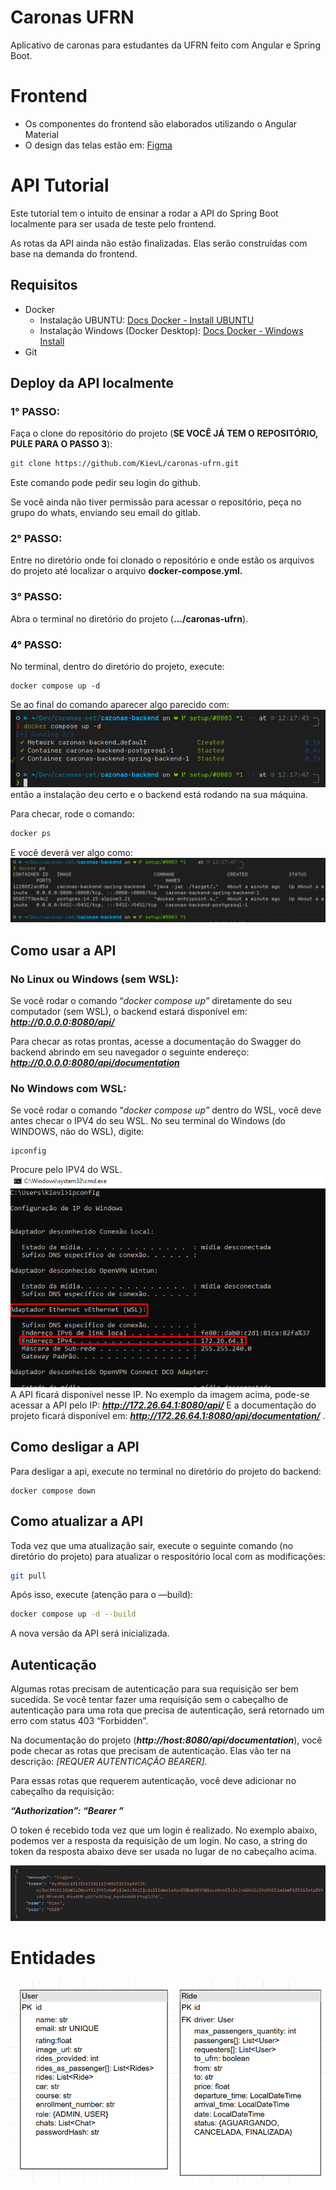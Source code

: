 # Caronas UFRN
Aplicativo de caronas para estudantes da UFRN feito com Angular e Spring Boot.

# Frontend
- Os componentes do frontend são elaborados utilizando o Angular Material
- O design das telas estão em: [Figma](https://www.figma.com/design/awMQW8zCvIXvVu4DrWkRGY/CTA?node-id=0-1&t=bU8GXdX3nTHSooZb-1)

# API Tutorial
Este tutorial tem o intuito de ensinar a rodar a API do Spring Boot localmente para ser usada de teste pelo frontend.

As rotas da API ainda não estão finalizadas. Elas serão construídas com base na demanda do frontend.

## Requisitos
- Docker
    - Instalação UBUNTU: [Docs Docker - Install UBUNTU](https://docs.docker.com/engine/install/ubuntu/)
    - Instalação Windows (Docker Desktop): [Docs Docker - Windows Install](https://docs.docker.com/desktop/setup/install/windows-install/)
- Git

## Deploy da API localmente

### **1° PASSO:**

Faça o clone do repositório do projeto (**SE VOCÊ JÁ TEM O REPOSITÓRIO, PULE PARA O PASSO 3**):

```bash
git clone https://github.com/KievL/caronas-ufrn.git
```

Este comando pode pedir seu login do github. 

Se você ainda não tiver permissão para acessar o repositório, peça no grupo do whats, enviando seu email do gitlab.

### **2° PASSO:**

Entre no diretório onde foi clonado o repositório e onde estão os arquivos do projeto até localizar o arquivo **docker-compose.yml.**

### **3° PASSO:**

Abra o terminal no diretório do projeto (**…/caronas-ufrn**).

### **4° PASSO:**

No terminal, dentro do diretório do projeto, execute:
```
docker compose up -d
```

Se ao final do comando aparecer algo parecido com:
![Docker compose up command](media/compose-up-result.png)
então a instalação deu certo e o backend está rodando na sua máquina.

Para checar, rode o comando:

```bash
docker ps
```

E você deverá ver algo como:
![Docker proccesses](media/docker_ps.png)

## Como usar a API
### **No Linux ou Windows (sem WSL):**

Se você rodar o comando “*docker compose up”* diretamente do seu computador (sem WSL), o backend estará disponível em:
***http://0.0.0.0:8080/api/***

Para checar as rotas prontas, acesse a documentação do Swagger do backend abrindo em seu navegador o seguinte endereço:
***http://0.0.0.0:8080/api/documentation***

### **No Windows com WSL:**

Se você rodar o comando “*docker compose up”* dentro do WSL, você deve antes checar o IPV4 do seu WSL. No seu terminal do Windows (do WINDOWS, não do WSL), digite:

```
ipconfig
```

Procure pelo IPV4 do WSL.
![IPCONFIG](media/ipconfig.png)
A API ficará disponível nesse IP. No exemplo da imagem acima, pode-se acessar a API pelo IP:
***http://172.26.64.1:8080/api/***
E a documentação do projeto ficará disponível em:
***http://172.26.64.1:8080/api/documentation/*** .

## Como desligar a API
Para desligar a api, execute no terminal no diretório do projeto do backend:

```
docker compose down
```

## Como atualizar a API
Toda vez que uma atualização sair, execute o seguinte comando (no diretório do projeto) para atualizar o respositório local com as modificações:

```bash
git pull
```

Após isso, execute (atenção para o —build):

```bash
docker compose up -d --build
```

A nova versão da API será inicializada.

## Autenticação
Algumas rotas precisam de autenticação para sua requisição ser bem sucedida. Se você tentar fazer uma requisição sem o cabeçalho de autenticação para uma rota que precisa de autenticação, será retornado um erro com status 403 “Forbidden”.

Na documentação do projeto (***http://host:8080/api/documentation***), você pode checar as rotas que precisam de autenticação. Elas vão ter na descrição: *[REQUER AUTENTICAÇÃO BEARER].*

Para essas rotas que requerem autenticação, você deve adicionar no cabeçalho da requisição:

***“Authorization”: “Bearer <token>”***

O token é recebido toda vez que um login é realizado. No exemplo abaixo, podemos ver a resposta da requisição de um login. No caso, a string do token da resposta abaixo deve ser usada no lugar de ***<token>*** no cabeçalho acima.

![auth](media/auth.png)

# Entidades

![entities](media/entidades.png)